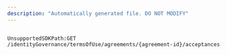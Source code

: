 ```yaml
---
description: "Automatically generated file. DO NOT MODIFY"
---
```


```powershellv2

UnsupportedSDKPath:GET /identityGovernance/termsOfUse/agreements/{agreement-id}/acceptances

```
